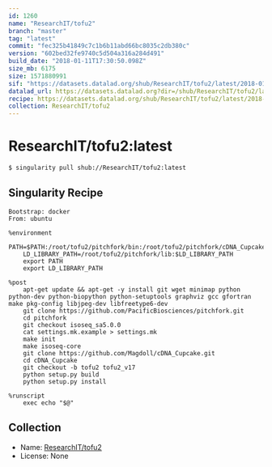 ```yaml
---
id: 1260
name: "ResearchIT/tofu2"
branch: "master"
tag: "latest"
commit: "fec325b41849c7c1b6b11abd66bc8035c2db380c"
version: "602bed32fe9740c5d504a316a284d491"
build_date: "2018-01-11T17:30:50.098Z"
size_mb: 6175
size: 1571880991
sif: "https://datasets.datalad.org/shub/ResearchIT/tofu2/latest/2018-01-11-fec325b4-602bed32/602bed32fe9740c5d504a316a284d491.simg"
datalad_url: https://datasets.datalad.org?dir=/shub/ResearchIT/tofu2/latest/2018-01-11-fec325b4-602bed32/
recipe: https://datasets.datalad.org/shub/ResearchIT/tofu2/latest/2018-01-11-fec325b4-602bed32/Singularity
collection: ResearchIT/tofu2
---
```


# ResearchIT/tofu2:latest

```bash
$ singularity pull shub://ResearchIT/tofu2:latest
```

## Singularity Recipe

```singularity
Bootstrap: docker
From: ubuntu

%environment
    PATH=$PATH:/root/tofu2/pitchfork/bin:/root/tofu2/pitchfork/cDNA_Cupcake/sequence
    LD_LIBRARY_PATH=/root/tofu2/pitchfork/lib:$LD_LIBRARY_PATH
    export PATH
    export LD_LIBRARY_PATH

%post
    apt-get update && apt-get -y install git wget minimap python python-dev python-biopython python-setuptools graphviz gcc gfortran make pkg-config libjpeg-dev libfreetype6-dev
    git clone https://github.com/PacificBiosciences/pitchfork.git
    cd pitchfork
    git checkout isoseq_sa5.0.0
    cat settings.mk.example > settings.mk
    make init
    make isoseq-core
    git clone https://github.com/Magdoll/cDNA_Cupcake.git
    cd cDNA_Cupcake
    git checkout -b tofu2 tofu2_v17
    python setup.py build
    python setup.py install

%runscript
    exec echo "$@"
```

## Collection

 - Name: [ResearchIT/tofu2](https://github.com/ResearchIT/tofu2)
 - License: None

